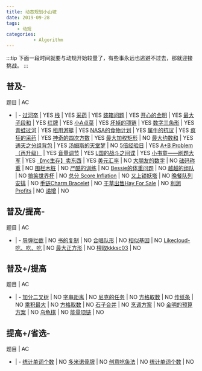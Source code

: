 ```yaml
---
title: 动态规划小山坡
date: 2019-09-28
tags:
    - 动规
categories:
          - Algorithm
---
```


:::tip
下面一段时间就要与动规开始较量了，有些事永远也逃避不过去，那就迎接挑战。
:::

<!-- more -->

## 普及-

题目 | AC
- | -
[过河卒](https://www.luogu.org/problem/P1002) | YES
[栈](https://www.luogu.org/problem/P1044) | YES
[采药](https://www.luogu.org/problem/P1048) | YES
[装箱问题](https://www.luogu.org/problem/P1049) | YES
[开心的金明](https://www.luogu.org/problem/P1060) | YES
[最大子段和](https://www.luogu.org/problem/P1115) | YES
[红牌](https://www.luogu.org/problem/P1130) | YES
[小A点菜](https://www.luogu.org/problem/P1164) | YES
[坏掉的项链](https://www.luogu.org/problem/P1203) | YES
[数字三角形](https://www.luogu.org/problem/P1216) | YES
[青蛙过河](https://www.luogu.org/problem/P1244) | YES
[租用游艇](https://www.luogu.org/problem/P1359) | YES
[NASA的食物计划](https://www.luogu.org/problem/P1507) | YES
[属牛的抗议](https://www.luogu.org/problem/P1569) | YES
[疯狂的采药](https://www.luogu.org/problem/P1616) | YES
[神奇的四次方数](https://www.luogu.org/problem/P1679) | YES
[最大加权矩形](https://www.luogu.org/problem/P1719) | NO
[最大约数和](https://www.luogu.org/problem/P1734) | YES
[通天之分组背包](https://www.luogu.org/problem/P1757) | YES
[汤姆斯的天堂梦](https://www.luogu.org/problem/P1796) | NO
[5倍经验日](https://www.luogu.org/problem/P1802) | YES
[A+B Problem（再升级）](https://www.luogu.org/problem/P1832) | YES
[音量调节](https://www.luogu.org/problem/P1877) | YES
[L国的战斗之间谍](https://www.luogu.org/problem/P1910) | YES
[小书童——刷题大军](https://www.luogu.org/problem/P1926) | YES
[【mc生存】卖东西](https://www.luogu.org/problem/P1964) | YES
[美元汇率](https://www.luogu.org/problem/P1968) | NO
[大朋友的数字](https://www.luogu.org/problem/P2008) | NO
[砝码称重](https://www.luogu.org/problem/P2347) | NO
[围栏木桩](https://www.luogu.org/problem/P2362) | NO
[严酷的训练](https://www.luogu.org/problem/P2430) | NO
[Bessie的体重问题](https://www.luogu.org/problem/P2639) | NO
[越越的组队](https://www.luogu.org/problem/P2663) | NO
[搞笑世界杯](https://www.luogu.org/problem/P2719) | NO
[总分 Score Inflation](https://www.luogu.org/problem/P2722) | NO
[又上锁妖塔](https://www.luogu.org/problem/P2800) | NO
[晚餐队列安排](https://www.luogu.org/problem/P2837) | NO
[手链Charm Bracelet](https://www.luogu.org/problem/P2871) | NO
[干草出售Hay For Sale](https://www.luogu.org/problem/P2925) | NO
[利润Profits](https://www.luogu.org/problem/P3009) | NO
[递增](https://www.luogu.org/problem/P3902) | NO

## 普及/提高-

题目 | AC
- | -
[导弹拦截](https://www.luogu.org/problem/P1020) | NO
[书的复制](https://www.luogu.org/problem/P1281) | NO
[合唱队形](https://www.luogu.org/problem/P1091) | NO
[相似基因](https://www.luogu.org/problem/P1140) | NO
[Likecloud-吃、吃、吃](https://www.luogu.org/problem/P1508) | NO
[最大正方形](https://www.luogu.org/problem/P1387) | NO
[榨取kkksc03](https://www.luogu.org/problem/P1855) | NO

## 普及+/提高

题目 | AC
- | -
[加分二叉树](https://www.luogu.org/problem/P1040) | NO
[字串距离](https://www.luogu.org/problem/P1279) | NO
[尼克的任务](https://www.luogu.org/problem/P1280) | NO
[方格取数](https://www.luogu.org/problem/P1004) | NO
[传纸条](https://www.luogu.org/problem/P1006) | NO
[乘积最大](https://www.luogu.org/problem/P1018) | NO
[方格取数](https://www.luogu.org/problem/P1004) | NO
[石子合并](https://www.luogu.org/problem/P1880) | NO
[烹调方案](https://www.luogu.org/problem/P1417) | NO
[金明的预算方案](https://www.luogu.org/problem/P1064) | NO
[乌龟棋](https://www.luogu.org/problem/P1541) | NO
[能量项链](https://www.luogu.org/problem/P1063) | NO

## 提高+/省选-
题目 | AC
- | -
[统计单词个数](https://www.luogu.org/problem/P1026) | NO
[多米诺骨牌](https://www.luogu.org/problem/P1282) | NO
[创意吃鱼法](https://www.luogu.org/problem/P1736) | NO
[统计单词个数](https://www.luogu.org/problem/P1026) | NO